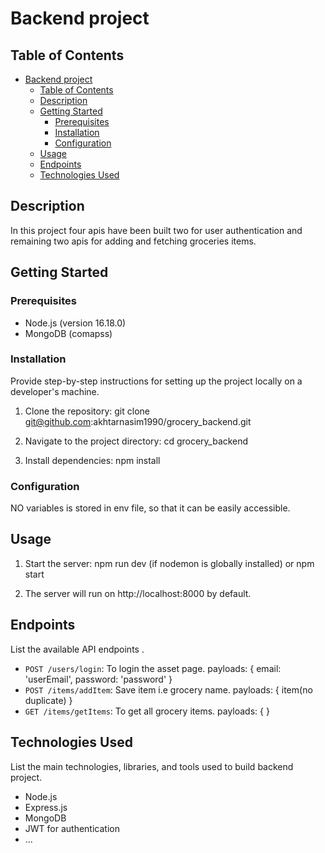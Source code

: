 # Backend project

## Table of Contents

- [Backend project](#backend-project)
  - [Table of Contents](#table-of-contents)
  - [Description](#description)
  - [Getting Started](#getting-started)
    - [Prerequisites](#prerequisites)
    - [Installation](#installation)
    - [Configuration](#configuration)
  - [Usage](#usage)
  - [Endpoints](#endpoints)
  - [Technologies Used](#technologies-used)

## Description

In this project four apis have been built two for user authentication and remaining two apis for adding and fetching groceries items.

## Getting Started

### Prerequisites

- Node.js (version 16.18.0)
- MongoDB (comapss)

### Installation

Provide step-by-step instructions for setting up the project locally on a developer's machine.

1. Clone the repository: git clone git@github.com:akhtarnasim1990/grocery_backend.git

2. Navigate to the project directory: cd grocery_backend

3. Install dependencies: npm install

### Configuration

NO variables is stored in env file, so that it can be easily accessible.

## Usage

1. Start the server: npm run dev (if nodemon is globally installed) or npm start

2. The server will run on http://localhost:8000 by default.

## Endpoints

List the available API endpoints .

- `POST /users/login`: To login the asset page.
  payloads: {
  email: 'userEmail',
  password: 'password'
  }
- `POST /items/addItem`: Save item i.e grocery name.
  payloads: {
  item(no duplicate)
  }
- `GET /items/getItems`: To get all grocery items.
  payloads: {
  }

## Technologies Used

List the main technologies, libraries, and tools used to build backend project.

- Node.js
- Express.js
- MongoDB
- JWT for authentication
- ...
